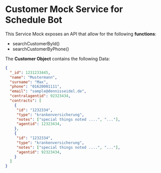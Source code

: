 # Customer Mock Service for Schedule Bot

This Service Mock exposes an API that allow for the following **functions**: 

- searchCustomerById()
- searchCustomerByPhone()

The **Customer Object** contains the following Data: 

```json
{
  "_id": 1231233445,
  "name": "Mustermann",
  "surname": "Max",
  "phone": "01620001111",
  "email": "sample@dennisseidel.de",
  "centralagentid": 92323434, 
  "contracts": [
    {
     "id": "1232334",
     "type": "krankenversicherung",
     "notes": ["special things noted ....", "..."],
     "agentid": 12323434,
    },
    {
     "id": "1232334",
     "type": "krankenversicherung",
     "notes": ["special things noted ....", "..."],
     "agentid": 92323434,
    }
  ]
}
```